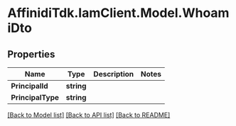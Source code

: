 # AffinidiTdk.IamClient.Model.WhoamiDto

## Properties

Name | Type | Description | Notes
------------ | ------------- | ------------- | -------------
**PrincipalId** | **string** |  | 
**PrincipalType** | **string** |  | 

[[Back to Model list]](../README.md#documentation-for-models) [[Back to API list]](../README.md#documentation-for-api-endpoints) [[Back to README]](../README.md)

